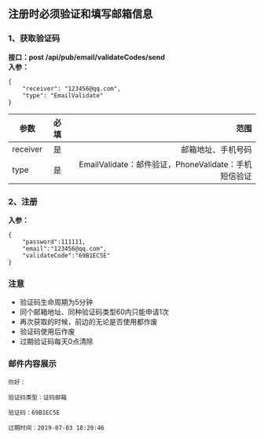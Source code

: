 ## 注册时必须验证和填写邮箱信息

### 1、获取验证码
**接口：post /api/pub/email/validateCodes/send**  
**入参：**
```
{
	"receiver": "123456@qq.com",
	"type": "EmailValidate"
}
```
参数|必填|范围
--|:--:|--:
receiver|是|邮箱地址、手机号码
type|是|EmailValidate：邮件验证，PhoneValidate：手机短信验证

### 2、注册
**入参：**
```
{
	"password":111111,
	"email":"123456@qq.com",
	"validateCode":"69B1EC5E"
}
```

### 注意
* 验证码生命周期为5分钟
* 同个邮箱地址、同种验证码类型60内只能申请1次
* 再次获取的时候，前边的无论是否使用都作废
* 验证码使用后作废
* 过期验证码每天0点清除

### 邮件内容展示
```
你好：

验证码类型：证码邮箱

验证码：69B1EC5E

过期时间：2019-07-03 18:20:46
```
